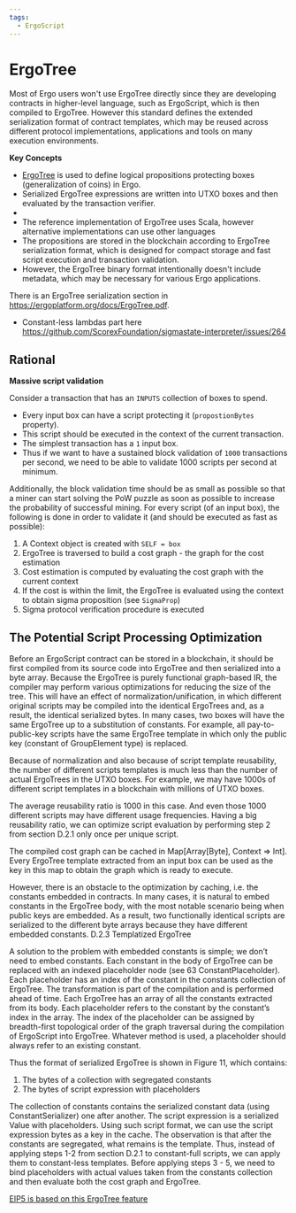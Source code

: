 ```yaml
---
tags:
  - ErgoScript
---
```


# ErgoTree

Most of Ergo users won't use ErgoTree directly since they are developing contracts in higher-level language, such as ErgoScript, which is then compiled to ErgoTree. However this standard defines the extended serialization format of contract templates, which may be reused across different protocol implementations, applications and tools on many execution environments.



**Key Concepts**

- [ErgoTree](https://ergoplatform.org/docs/ErgoTree.pdf) is used to define logical propositions protecting boxes (generalization of coins) in Ergo. 
- Serialized ErgoTree expressions are written into UTXO boxes and then evaluated by the transaction verifier. 
- 
- The reference implementation of ErgoTree uses Scala, however alternative implementations can use other languages
- The propositions are stored in the blockchain according to ErgoTree serialization format, which is designed for compact storage and fast script execution and transaction validation.
- However, the ErgoTree binary format intentionally doesn't include metadata, which may be necessary for various Ergo applications.


There is an ErgoTree serialization section in https://ergoplatform.org/docs/ErgoTree.pdf.

- Constant-less lambdas part here https://github.com/ScorexFoundation/sigmastate-interpreter/issues/264

## Rational

**Massive script validation**

Consider a transaction that has an `INPUTS` collection of boxes to spend. 

- Every input box can have a script protecting it (`propostionBytes` property). 
- This script should be executed in the context of the current transaction. 
- The simplest transaction has a `1` input box. 
- Thus if we want to have a sustained block validation of `1000` transactions per second, we need to be able to validate 1000 scripts per second at minimum. 


Additionally, the block validation time should be as small as possible so that a miner can start solving the PoW puzzle as soon as possible to increase the probability of successful mining. For every script (of an input box), the following is done in order to validate it (and should be executed as fast as possible):

1. A Context object is created with `SELF = box`
2. ErgoTree is traversed to build a cost graph - the graph for the cost estimation
3. Cost estimation is computed by evaluating the cost graph with the current context
4. If the cost is within the limit, the ErgoTree is evaluated using the context to obtain sigma
proposition (see `SigmaProp`)
5. Sigma protocol verification procedure is executed

## The Potential Script Processing Optimization


Before an ErgoScript contract can be stored in a blockchain, it should be first compiled from its source code into ErgoTree and then serialized into a byte array. Because the ErgoTree is purely functional graph-based IR, the compiler may perform various optimizations for reducing the size of the tree. This will have an effect of normalization/unification, in which different original scripts may be compiled into the identical ErgoTrees and, as a result, the identical serialized bytes. In many cases, two boxes will have the same ErgoTree up to a substitution of constants. For example, all pay-to-public-key scripts have the same ErgoTree template in which only the public key (constant of GroupElement type) is replaced.


Because of normalization and also because of script template reusability, the number of different scripts templates is much less than the number of actual ErgoTrees in the UTXO boxes. For example, we may have 1000s of different script templates in a blockchain with millions of UTXO boxes.


The average reusability ratio is 1000 in this case. And even those 1000 different scripts may have different usage frequencies. Having a big reusability ratio, we can optimize script evaluation by performing step 2 from section D.2.1 only once per unique script.

The compiled cost graph can be cached in Map[Array[Byte], Context => Int]. Every ErgoTree template extracted from an input box can be used as the key in this map to obtain the graph which is ready to execute.

However, there is an obstacle to the optimization by caching, i.e. the constants embedded in contracts. In many cases, it is natural to embed constants in the ErgoTree body, with the most notable scenario being when public keys are embedded. As a result, two functionally identical scripts are serialized to the different byte arrays because they have different embedded constants. D.2.3 Templatized ErgoTree

A solution to the problem with embedded constants is simple; we don’t need to embed constants. Each constant in the body of ErgoTree can be replaced with an indexed placeholder node (see 63 ConstantPlaceholder). Each placeholder has an index of the constant in the constants collection of ErgoTree. The transformation is part of the compilation and is performed ahead of time. Each ErgoTree has an array of all the constants extracted from its body. Each placeholder refers to the constant by the constant’s index in the array. The index of the placeholder can be assigned by breadth-first topological order of the graph traversal during the compilation of ErgoScript into ErgoTree. Whatever method is used, a placeholder should always refer to an existing constant.

Thus the format of serialized ErgoTree is shown in Figure 11, which contains:

1. The bytes of a collection with segregated constants
2. The bytes of script expression with placeholders

The collection of constants contains the serialized constant data (using ConstantSerializer) one after another. The script expression is a serialized Value with placeholders. Using such script format, we can use the script expression bytes as a key in the cache. The observation is that after the constants are segregated, what remains is the template. Thus, instead of applying steps 1-2 from section D.2.1 to constant-full scripts, we can apply them to constant-less templates. Before applying steps 3 - 5, we need to bind placeholders with actual values taken from the constants collection and then evaluate both the cost graph and ErgoTree.

[EIP5 is based on this ErgoTree feature](https://github.com/ergoplatform/eips/blob/master/eip-0005.md)

